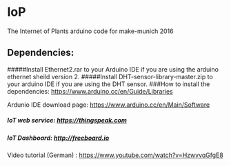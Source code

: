 # IoP

The Internet of Plants arduino code for make-munich 2016

## Dependencies:
#####Install Ethernet2.rar to your Arduino IDE if you are using the arduino ethernet sheild version 2.
#####Install DHT-sensor-library-master.zip to your arduino IDE if you are using the DHT sensor.
###How to install the dependencies: https://www.arduino.cc/en/Guide/Libraries

Ardunio IDE download page: https://www.arduino.cc/en/Main/Software




##### IoT web service: https://thingspeak.com

##### IoT Dashboard: http://freeboard.io


Video tutorial (German) : https://www.youtube.com/watch?v=HzwvvqGfgE8

